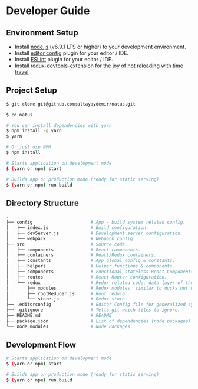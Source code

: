 # Developer Guide

## Environment Setup
* Install [node.js](https://nodejs.org/en/) (v6.9.1 LTS or higher) to your development environment.
* Install [editor config](http://editorconfig.org/) plugin for your editor / IDE.
* Install [ESLint](http://eslint.org/) plugin for your editor / IDE.
* Install [redux-devtools-extension](https://github.com/zalmoxisus/redux-devtools-extension) for the joy of [hot reloading with time travel](https://www.youtube.com/watch?v=xsSnOQynTHs).

## Project Setup

```bash
$ git clone git@github.com:altayaydemir/natus.git

$ cd natus

# You can install dependencies with yarn
$ npm install -g yarn
$ yarn

# Or just use NPM
$ npm install

# Starts application on development mode
$ (yarn or npm) start

# Builds app on production mode (ready for static serving)
$ (yarn or npm) run build
```

## Directory Structure
```bash
.
├── config                      # App - build system related config.
│   ├── index.js                # Build configuration.
│   ├── devServer.js            # Development server configuration.
│   └── webpack                 # Webpack config.
├── src                         # Source code.
│   ├── components              # React components.
│   ├── containers              # React/Redux containers.
│   ├── constants               # App global config & constants.
│   ├── helpers                 # Helper functions & components.
│   ├── components              # Functional stateless React Components.
│   ├── routes                  # React Router configuration.
│   └── redux                   # Redux related code, data layer of the app.
│       ├── modules             # Redux modules, similar to ducks but with seperated files.
│       ├── rootReducer.js      # Root reducer.
│       └── store.js            # Redux store.    
├── .editorconfig               # Editor Config file for generalized syntax.
├── .gitignore                  # Tells git which files to ignore.
├── README.md                   # README
├── package.json                # List of dependencies (node packages).
└── node_modules                # Node Packages.
```

## Development Flow

```bash
# Starts application on development mode
$ (yarn or npm) start

# Builds app on production mode (ready for static serving)
$ (yarn or npm) run build
```
